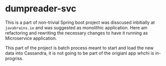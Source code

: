 # dumpreader-svc
This is a part of non-trivial Spring boot project was disscused inbitially at ```javabrains.io``` and was suggested as monolithic application. Here am refactoring  and rewriting the necessary  changes to have it running as Microservice application.

This part of the project is batch process meant to start and load the new data into Cassandra, it is not going to be part of the origianl app whchi is in-progriss.

